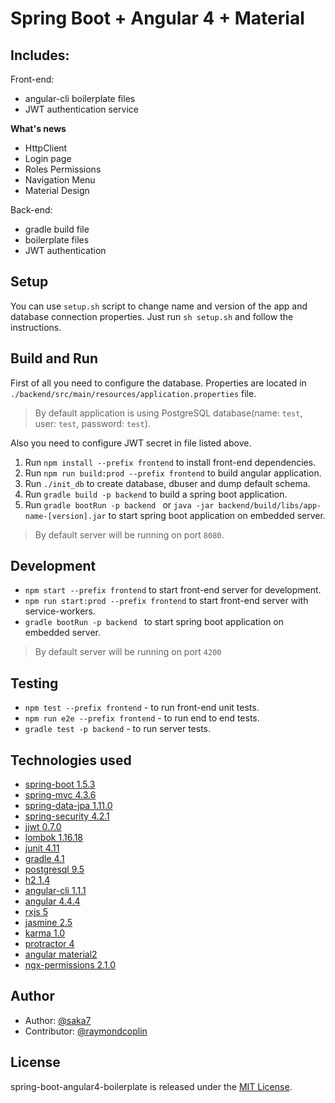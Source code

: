 # Spring Boot + Angular 4 + Material

## Includes:

Front-end:

- angular-cli boilerplate files
- JWT authentication service

**What's news**
- HttpClient
- Login page
- Roles Permissions
- Navigation Menu
- Material Design


Back-end:

- gradle build file
- boilerplate files
- JWT authentication

## Setup

You can use `setup.sh` script to change name and version of the app and database connection properties.
Just run `sh setup.sh` and follow the instructions.

## Build and Run

First of all you need to configure the database. Properties are located in `./backend/src/main/resources/application.properties` file.

> By default application is using PostgreSQL database(name: `test`, user: `test`, password: `test`).

Also you need to configure JWT secret in file listed above.

1. Run `npm install --prefix frontend` to install front-end dependencies.
2. Run `npm run build:prod --prefix frontend` to build angular application.
3. Run `./init_db` to create database, dbuser and dump default schema.
4. Run `gradle build -p backend` to build a spring boot application.
5. Run `gradle bootRun -p backend ` or `java -jar backend/build/libs/app-name-[version].jar` to start spring boot application on embedded server.

> By default server will be running on port `8080`.


## Development

- `npm start --prefix frontend` to start front-end server for development.
- `npm run start:prod --prefix frontend` to start front-end server with service-workers.
- `gradle bootRun -p backend ` to start spring boot application on embedded server.

> By default server will be running on port `4200`

## Testing

- `npm test --prefix frontend` - to run front-end unit tests.
- `npm run e2e --prefix frontend` - to run end to end tests.
- `gradle test -p backend` - to run server tests.

## Technologies used

- [spring-boot 1.5.3](https://projects.spring.io/spring-boot/)
- [spring-mvc 4.3.6](https://docs.spring.io/spring/docs/current/spring-framework-reference/html/mvc.html)
- [spring-data-jpa 1.11.0](http://projects.spring.io/spring-data-jpa/)
- [spring-security 4.2.1](https://projects.spring.io/spring-security/)
- [jjwt 0.7.0](https://github.com/jwtk/jjwt)
- [lombok 1.16.18](https://projectlombok.org/)
- [junit 4.11](http://junit.org/junit4/)
- [gradle 4.1](https://gradle.org/)
- [postgresql 9.5](https://www.postgresql.org/)
- [h2 1.4](http://www.h2database.com/html/main.html)
- [angular-cli 1.1.1](https://cli.angular.io/)
- [angular 4.4.4](https://angular.io/)
- [rxjs 5](http://reactivex.io/rxjs/)
- [jasmine 2.5](https://jasmine.github.io/)
- [karma 1.0](https://karma-runner.github.io/1.0/index.html)
- [protractor 4](http://www.protractortest.org/#/)
- [angular material2](https://material.angular.io/)
- [ngx-permissions 2.1.0](https://github.com/AlexKhymenko/ngx-permissions)

## Author
- Author: [@saka7](https://github.com/saka7)
- Contributor: [@raymondcoplin](https://github.com/RaymondCoplin)


## License
spring-boot-angular4-boilerplate is released under the [MIT License](https://opensource.org/licenses/MIT).

